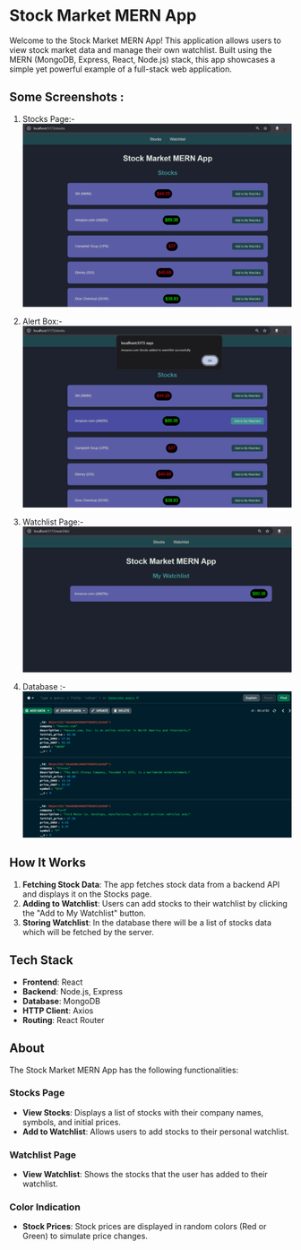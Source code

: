# Stock Market MERN App

Welcome to the Stock Market MERN App! This application allows users to view stock market data and manage their own watchlist. Built using the MERN (MongoDB, Express, React, Node.js) stack, this app showcases a simple yet powerful example of a full-stack web application.

## Some Screenshots :
1. Stocks Page:-
![Stocks Page](./public/stocks.png)

2. Alert Box:- 
![alert Page](./public/alert.png)


3. Watchlist Page:-
![watchlist Page](./public/watchlist.png)

4. Database :-
![watchlist Page](./public/Db-ss.png)

## How It Works

1. **Fetching Stock Data**: The app fetches stock data from a backend API and displays it on the Stocks page.
2. **Adding to Watchlist**: Users can add stocks to their watchlist by clicking the "Add to My Watchlist" button.
3. **Storing Watchlist**: In the database there will be a list of stocks data which will be fetched by the server.

## Tech Stack

- **Frontend**: React
- **Backend**: Node.js, Express
- **Database**: MongoDB
- **HTTP Client**: Axios
- **Routing**: React Router

## About

The Stock Market MERN App has the following functionalities:

### Stocks Page
- **View Stocks**: Displays a list of stocks with their company names, symbols, and initial prices.
- **Add to Watchlist**: Allows users to add stocks to their personal watchlist.

### Watchlist Page
- **View Watchlist**: Shows the stocks that the user has added to their watchlist.

### Color Indication
- **Stock Prices**: Stock prices are displayed in random colors (Red or Green) to simulate price changes.




